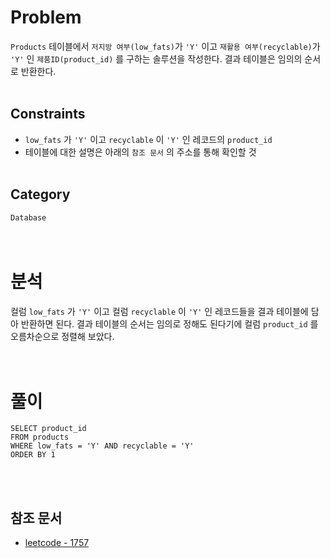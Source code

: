 # Problem
`Products` 테이블에서 `저지방 여부(low_fats)`가 `'Y'` 이고 `재활용 여부(recyclable)`가 `'Y'` 인 `제품ID(product_id)` 를 구하는 솔루션을 작성한다. 결과 테이블은 임의의 순서로 반환한다.
<br/><br/>

## Constraints
- `low_fats` 가 `'Y'` 이고 `recyclable` 이 `'Y'` 인 레코드의 `product_id`
- 테이블에 대한 설명은 아래의 `참조 문서` 의 주소를 통해 확인할 것
<br/><br/>

## Category
`Database`
<br/><br/><br/>

# 분석
컬럼 `low_fats` 가 `'Y'` 이고 컬럼 `recyclable` 이 `'Y'` 인 레코드들을 결과 테이블에 담아 반환하면 된다. 결과 테이블의 순서는 임의로 정해도 된다기에 컬럼 `product_id` 를 오름차순으로 정렬해 보았다.
<br/><br/><br/>

# 풀이
```mysql
SELECT product_id
FROM products
WHERE low_fats = 'Y' AND recyclable = 'Y'
ORDER BY 1
```
<br/><br/>

## 참조 문서
- [leetcode - 1757](https://leetcode.com/problems/recyclable-and-low-fat-products/description/)